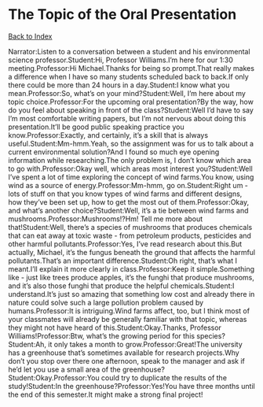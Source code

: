 # The Topic of the Oral Presentation
[Back to Index](https://github.com/windows10010/tpoExtractor/blog/master/README.md)

Narrator:Listen to a conversation between a student and his environmental science professor.Student:Hi, Professor Williams.I’m here for our 1:30 meeting.Professor:Hi Michael.Thanks for being so prompt.That really makes a difference when I have so many students scheduled back to back.If only there could be more than 24 hours in a day.Student:I know what you mean.Professor:So, what’s on your mind?Student:Well, I’m here about my topic choice.Professor:For the upcoming oral presentation?By the way, how do you feel about speaking in front of the class?Student:Well I’d have to say I’m most comfortable writing papers, but I’m not nervous about doing this presentation.It’ll be good public speaking practice you know.Professor:Exactly, and certainly, it’s a skill that is always useful.Student:Mm-hmm.Yeah, so the assignment was for us to talk about a current environmental solution?And I found so much eye opening information while researching.The only problem is, I don’t know which area to go with.Professor:Okay well, which areas most interest you?Student:Well I’ve spent a lot of time exploring the concept of wind farms.You know, using wind as a source of energy.Professor:Mm-hmm, go on.Student:Right um - lots of stuff on that you know types of wind farms and different designs, how they’ve been set up, how to get the most out of them.Professor:Okay, and what’s another choice?Student:Well, it’s a tie between wind farms and mushrooms.Professor:Mushrooms!?Hm! Tell me more about that!Student:Well, there’s a species of mushrooms that produces chemicals that can eat away at toxic waste - from petroleum products, pesticides and other harmful pollutants.Professor:Yes, I’ve read research about this.But actually, Michael, it’s the fungus beneath the ground that affects the harmful pollutants.That’s an important difference.Student:Oh right, that’s what I meant.I’ll explain it more clearly in class.Professor:Keep it simple.Something like - just like trees produce apples, it’s the funghi that produce mushrooms, and it’s also those funghi that produce the helpful chemicals.Student:I understand.It’s just so amazing that something low cost and already there in nature could solve such a large pollution problem caused by humans.Professor:It is intriguing.Wind farms affect, too, but I think most of your classmates will already be generally familiar with that topic, whereas they might not have heard of this.Student:Okay.Thanks, Professor Williams!Professor:Btw, what’s the growing period for this species?Student:Ah, it only takes a month to grow.Professor:Great!The university has a greenhouse that’s sometimes available for research projects.Why don’t you stop over there one afternoon, speak to the manager and ask if he’d let you use a small area of the greenhouse?Student:Okay.Professor:You could try to duplicate the results of the study!Student:In the greenhouse?Professor:Yes!You have three months until the end of this semester.It might make a strong final project! 